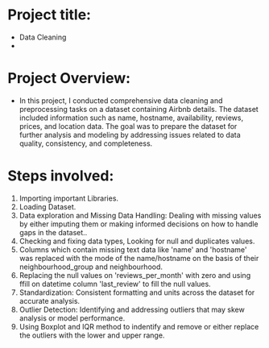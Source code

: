 # Project title: 
* Data Cleaning
* 
# Project Overview:
* In this project, I conducted comprehensive data cleaning and preprocessing tasks on a dataset containing Airbnb details. The dataset included information such as name, hostname, availability, reviews, prices, and location data. The goal was to prepare the dataset for further analysis and modeling by addressing issues related to data quality, consistency, and completeness.

# Steps involved:
1. Importing important Libraries.
2. Loading Dataset.
3. Data exploration and Missing Data Handling: Dealing with missing values by either imputing them or making informed decisions on how to handle gaps in the dataset..
4. Checking and fixing data types, Looking for null and duplicates values.
5. Columns which contain missing text data like 'name' and 'hostname' was replaced with the mode of the name/hostname on the basis of their neighbourhood_group and neighbourhood.
6. Replacing the null values on 'reviews_per_month' with zero and using ffill on datetime column 'last_review' to fill the null values.
7. Standardization: Consistent formatting and units across the dataset for accurate analysis.
8. Outlier Detection: Identifying and addressing outliers that may skew analysis or model performance.
9. Using Boxplot and IQR method to indentify and remove or either replace the outliers with the lower and upper range.
